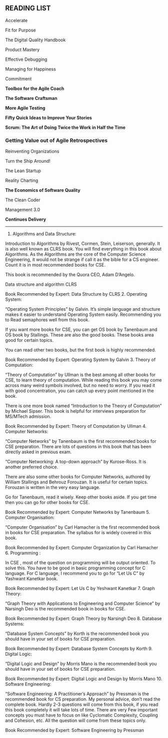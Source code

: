 ## READING LIST

Accelerate

Fit for Purpose

The Digital Quality Handbook

Product Mastery

Effective Debugging

Managing for Happiness

Commitment

**Toolbox for the Agile Coach**

**The Software Craftsman**

**More Agile Testing**

**Fifty Quick Ideas to Improve Your Stories**

**Scrum: The Art of Doing Twice the Work in Half the Time**

### Getting Value out of Agile Retrospectives

Reinventing Organizations

Turn the Ship Around!

The Lean Startup

Reality Charting

**The Economics of Software Quality**

The Clean Coder

Management 3.0

**Continues Delivery**

_________________


1. Algorithms and Data Structure:

Introduction to Algorithms by Rivest, Cormen, Stein, Leiserson, generally. It is also well known as CLRS book. You will find everything in this book about Algorithms. As the Algorithms are the core of the Computer Science Engineering, it would not be strange if call it as the bible for a CS engineer. Count it is in most recommended  books for CSE.

This book is recommended by the Quora CEO, Adam D’Angelo.

Data structure and algorithm CLRS

Book Recommended by Expert: Data Structure by CLRS
2. Operating System:

“Operating System Principles” by Galvin. It’s simple language and structure makes it easier to understand Operating System easily. Recommending you to Read semaphores well from this book.

If you want more  books for CSE, you can get OS book by Tanenbaum and OS book by Stallings. These are also the good books. These books area good for certain topics.

You can read other two books, but the first book is highly recommended.

Book Recommended by Expert: Operating System by Galvin
3. Theory of Computation:

“Theory of Computation” by Ullman is the best among all other  books for CSE, to learn theory of computation. While reading this book you may come across many weird symbols involved, but no need to worry. If you read it with good concentration, you can catch up every point mentioned in the book.

There is one more book named “Introduction to the Theory of Computation” by Michael Sipser. This book is helpful for interviews preparation for MS/MTech admission.

Book Recommended by Expert: Theory of Computation by Ullman
4. Computer Networks:

“Computer Networks” by Tanenbaum is the first recommended  books for CSE preparation. There are lots of questions in this book that has been directly asked in previous  exam.

“Computer Networking: A top-down approach” by Kurose-Ross. It is another preferred choice.

There are also some other books for Computer Networks, authored by William Stallings and Behrouz Forouzan. It is useful for certain topics. Forouzan is written in the very easy language.

Go for Tanenbaum, read it wisely. Keep other books aside. If you get time then you can go for other  books for CSE.

Book Recommended by Expert: Computer Networks by Tanenbaum
5. Computer Organisation:

“Computer Organisation” by Carl Hamacher is the first recommended book in  books for CSE preparation. The syllabus for  is widely covered in this book.

Book Recommended by Expert: Computer Organization by Carl Hamacher
6. Programming :

In CSE , most of the question on programming will be output oriented. To solve this. You have to be good in basic programming concept for C language. For C language, I recommend you to go for “Let Us C” by Yashwant Kanetkar book.

Book Recommended by Expert: Let Us C by Yeshwant Kanetkar
7. Graph Theory:

“Graph Theory with Applications to Engineering and Computer Science” by Narsingh Deo is the recommended book in  books for CSE.

Book Recommended by Expert: Graph Theory by Narsingh Deo
8. Database Systems:

“Database System Concepts” by Korth is the recommended book you should have in your set of  books for CSE preparation.

Book Recommended by Expert: Database System Concepts by Korth
9. Digital Logic:

“Digital Logic and Design” by Morris Mano is the recommended book you should have in your set of  books for CSE preparation.

Book Recommended by Expert: Digital Logic and Design by Morris Mano
10. Software Engineering:

“Software Engineering: A Practitioner’s Approach” by Pressman is the recommended book for CS  preparation. My personal advice, don’t read the complete book. Hardly 2-3 questions will come from this book, if you read this book completely it will take lots of time. There are very Few important concepts you must have to focus on like Cyclomatic Complexity, Coupling and Cohesion, etc. All the question will come from these topics only.

Book Recommended by Expert: Software Engineering by Pressman
